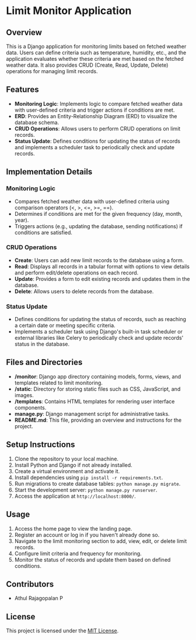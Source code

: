 # Limit Monitor Application

## Overview
This is a Django application for monitoring limits based on fetched weather data. Users can define criteria such as temperature, humidity, etc., and the application evaluates whether these criteria are met based on the fetched weather data. It also provides CRUD (Create, Read, Update, Delete) operations for managing limit records.

## Features
- **Monitoring Logic**: Implements logic to compare fetched weather data with user-defined criteria and trigger actions if conditions are met.
- **ERD**: Provides an Entity-Relationship Diagram (ERD) to visualize the database schema.
- **CRUD Operations**: Allows users to perform CRUD operations on limit records.
- **Status Update**: Defines conditions for updating the status of records and implements a scheduler task to periodically check and update records.

## Implementation Details
### Monitoring Logic
- Compares fetched weather data with user-defined criteria using comparison operators (<, >, <=, >=, ==).
- Determines if conditions are met for the given frequency (day, month, year).
- Triggers actions (e.g., updating the database, sending notifications) if conditions are satisfied.

### CRUD Operations
- **Create**: Users can add new limit records to the database using a form.
- **Read**: Displays all records in a tabular format with options to view details and perform edit/delete operations on each record.
- **Update**: Provides a form to edit existing records and updates them in the database.
- **Delete**: Allows users to delete records from the database.

### Status Update
- Defines conditions for updating the status of records, such as reaching a certain date or meeting specific criteria.
- Implements a scheduler task using Django's built-in task scheduler or external libraries like Celery to periodically check and update records' status in the database.


## Files and Directories
- **/monitor**: Django app directory containing models, forms, views, and templates related to limit monitoring.
- **/static**: Directory for storing static files such as CSS, JavaScript, and images.
- **/templates**: Contains HTML templates for rendering user interface components.
- **manage.py**: Django management script for administrative tasks.
- **README.md**: This file, providing an overview and instructions for the project.

## Setup Instructions
1. Clone the repository to your local machine.
2. Install Python and Django if not already installed.
3. Create a virtual environment and activate it.
4. Install dependencies using `pip install -r requirements.txt`.
5. Run migrations to create database tables: `python manage.py migrate`.
6. Start the development server: `python manage.py runserver`.
7. Access the application at `http://localhost:8000/`.

## Usage
1. Access the home page to view the landing page.
2. Register an account or log in if you haven't already done so.
3. Navigate to the limit monitoring section to add, view, edit, or delete limit records.
4. Configure limit criteria and frequency for monitoring.
5. Monitor the status of records and update them based on defined conditions.

## Contributors
- Athul Rajagopalan P


## License
This project is licensed under the [MIT License](LICENSE).
